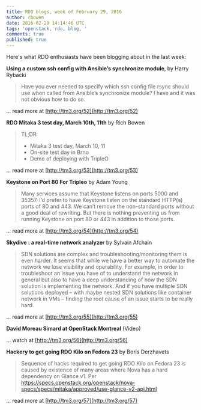 ```yaml
---
title: RDO blogs, week of February 29, 2016
author: rbowen
date: 2016-02-29 14:14:46 UTC
tags: 'openstack, rdo, blog, '
comments: true
published: true
---
```


Here's what RDO enthusiasts have been blogging about in the last week:

**Using a custom ssh config with Ansible’s synchronize module**, by Harry Rybacki

> Have you ever needed to specify which ssh config file rsync should use when called from Ansible’s synchronize module? I have and it was not obvious how to do so.

... read more at [http://tm3.org/52](http://tm3.org/52)

**RDO Mitaka 3 test day, March 10th, 11th** by Rich Bowen

> TL;DR:
> 
> * Mitaka 3 test day, March 10, 11
>  * On-site test day in Brno
>  * Demo of deploying with TripleO

... read more at [http://tm3.org/53](http://tm3.org/53)

**Keystone on Port 80 For Tripleo** by Adam Young

> Many services assume that Keystone listens on ports 5000 and 35357. I’d prefer to have Keystone listen on the standard HTTP(s) ports of 80 and 443. We can’t remove the non-standard ports without a good deal of rewriting. But there is nothing preventing us from running Keystone on port 80 or 443 in addition to those ports.

... read more at [http://tm3.org/54](http://tm3.org/54)

**Skydive : a real-time network analyzer** by  Sylvain Afchain

> SDN solutions are complex and troubleshooting/monitoring them is even harder. It seems that while we have a better way to automate the network we lose visibility and operability. For example, in order to troubleshoot an issue you have of to understand the network in general but also to have a deep understanding of how the SDN solution is implementing the network. And if you have multiple SDN solutions deployed – with maybe nested SDN solutions like container network in VMs – finding the root cause of an issue starts to be really hard.

... read more at [http://tm3.org/55](http://tm3.org/55)

**David Moreau Simard at OpenStack Montreal** (Video)

... watch at [http://tm3.org/56](http://tm3.org/56)

**Hackery to get going RDO Kilo on Fedora 23** by Boris Derzhavets

> Sequence of hacks required to get going RDO Kilo on Fedora 23 is caused by existence of many areas where Nova has a hard dependency on Glance v1. Per https://specs.openstack.org/openstack/nova-specs/specs/mitaka/approved/use-glance-v2-api.html

... read more at [http://tm3.org/57](http://tm3.org/57)